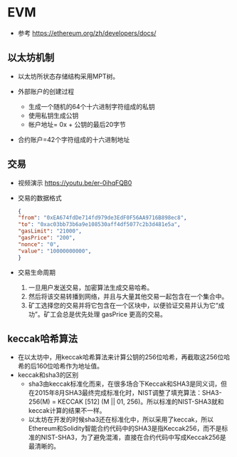 # EVM
- 参考 https://ethereum.org/zh/developers/docs/

## 以太坊机制
- 以太坊所状态存储结构采用MPT树。

- 外部账户的创建过程
    - 生成一个随机的64个十六进制字符组成的私钥
    - 使用私钥生成公钥
    - 帐户地址= 0x + 公钥的最后20字节

- 合约账户=42个字符组成的十六进制地址


## 交易
- 视频演示 https://youtu.be/er-0ihqFQB0

- 交易的数据格式
    ```json
    {
    "from": "0xEA674fdDe714fd979de3EdF0F56AA9716B898ec8",
    "to": "0xac03bb73b6a9e108530aff4df5077c2b3d481e5a",
    "gasLimit": "21000",
    "gasPrice": "200",
    "nonce": "0",
    "value": "10000000000",
    }
    ```
- 交易生命周期
    1. 一旦用户发送交易，加密算法生成交易哈希。
    2. 然后将该交易转播到网络，并且与大量其他交易一起包含在一个集合中。
    3. 矿工选择您的交易并将它包含在一个区块中，以便验证交易并认为它“成功”。矿工会总是优先处理 gasPrice 更高的交易。

## keccak哈希算法
- 在以太坊中，用keccak哈希算法来计算公钥的256位哈希，再截取这256位哈希的后160位哈希作为地址值。
- keccak和sha3的区别
    - sha3由keccak标准化而来，在很多场合下Keccak和SHA3是同义词，但在2015年8月SHA3最终完成标准化时，NIST调整了填充算法：SHA3-256(M) = KECCAK [512] (M || 01, 256)。所以标准的NIST-SHA3就和keccak计算的结果不一样。
    - 以太坊在开发的时候sha3还在标准化中，所以采用了keccak，所以Ethereum和Solidity智能合约代码中的SHA3是指Keccak256，而不是标准的NIST-SHA3，为了避免混淆，直接在合约代码中写成Keccak256是最清晰的。
